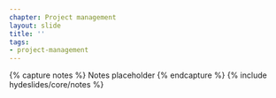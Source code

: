 ```yaml
---
chapter: Project management
layout: slide
title: ''
tags:
- project-management
---
```


{% capture notes %}
Notes placeholder
{% endcapture %}
{% include hydeslides/core/notes %}
